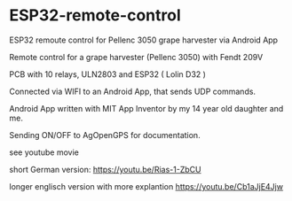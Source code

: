 # ESP32-remote-control
ESP32 remoute control for Pellenc 3050 grape harvester via Android App


Remote control for a grape harvester (Pellenc 3050) with Fendt 209V

PCB with 10 relays, ULN2803 and ESP32 ( Lolin D32 )

Connected via WIFI to an Android App, that sends UDP commands.

Android App written with MIT App Inventor by my 14 year old daughter and me.

Sending ON/OFF to AgOpenGPS for documentation.

see youtube movie

short German version:
https://youtu.be/Rias-1-ZbCU

longer englisch version with more explantion
https://youtu.be/Cb1aJjE4Jjw
